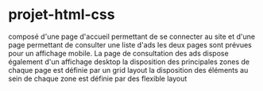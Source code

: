 # projet-html-css
composé d'une page d'accueil permettant de se connecter au site et d'une page permettant de consulter une liste d'ads
les deux pages sont prévues pour un affichage mobile. La page de consultation des ads dispose également d'un affichage desktop
la disposition des principales zones de chaque page est définie par un grid layout
la disposition des éléments au sein de chaque zone est définie par des flexible layout